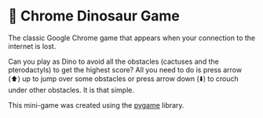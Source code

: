 # :t-rex: Chrome Dinosaur Game 

The classic Google Chrome game that appears when your connection to the internet is lost.

Can you play as Dino to avoid all the obstacles (cactuses and the pterodactyls) to get the highest score?
All you need to do is press arrow (:arrow_up:) up to jump over some obstacles or press arrow down (:arrow_down:) to crouch under other obstacles. It is that simple.


This mini-game was created using the [pygame](https://www.pygame.org/docs/) library.
